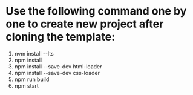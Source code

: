 # Use the following  command one by one to create new project after cloning the template:

1. nvm install --lts
2. npm install <br>
3. npm install --save-dev html-loader <br>
4. npm install --save-dev css-loader <br>
5. npm run build <br>
6. npm start
